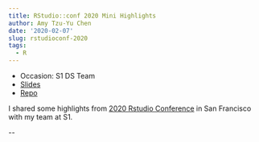 ```yaml
---
title: RStudio::conf 2020 Mini Highlights
author: Amy Tzu-Yu Chen
date: '2020-02-07'
slug: rstudioconf-2020
tags:
  - R
---
```


- Occasion: S1 DS Team
- [Slides](https://rstudio-recap2020.netlify.com/)
- [Repo](https://github.com/amy17519/rstudioconf-2020-recap)


I shared some highlights from [2020 Rstudio Conference](https://rstudio.com/resources/rstudioconf-2020/) in San Francisco with my team at S1.



--



